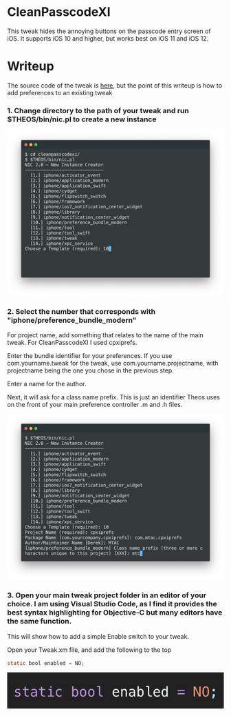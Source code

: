 # CleanPasscodeXI

This tweak hides the annoying buttons on the passcode entry screen of iOS. It supports iOS 10 and higher, but works best on iOS 11 and iOS 12.

# Writeup

The source code of the tweak is [here](https://github.com/MTACS/CleanPasscodeXI/blob/master/Tweak.xm), but the point of this writeup is how to add preferences to an existing tweak

### 1. Change directory to the path of your tweak and run $THEOS/bin/nic.pl to create a new instance

![alt text](https://github.com/MTACS/CleanPasscodeXI/blob/master/images/1.png "")

### 2. Select the number that corresponds with "iphone/preference_bundle_modern"

For project name, add something that relates to the name of the main tweak. For CleanPasscodeXI I used cpxiprefs.

Enter the bundle identifier for your preferences. If you use com.yourname.tweak for the tweak, use com.yourname.projectname, with projectname being the one you chose in the previous step.

Enter a name for the author.

Next, it will ask for a class name prefix. This is just an identifier Theos uses on the front of your main preference controller .m and .h files.

![alt text](https://github.com/MTACS/CleanPasscodeXI/blob/master/images/2.png "")

### 3. Open your main tweak project folder in an editor of your choice. I am using Visual Studio Code, as I find it provides the best syntax highlighting for Objective-C but many editors have the same function.

This will show how to add a simple Enable switch to your tweak.

Open your Tweak.xm file, and add the following to the top

```objective-c
static bool enabled = NO;
```

![alt text](https://github.com/MTACS/CleanPasscodeXI/blob/master/images/3.png "")


